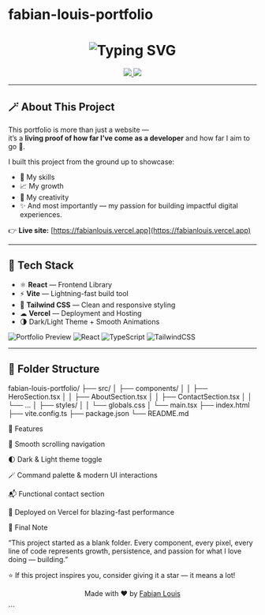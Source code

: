 
  # fabian-louis-portfolio

 <!-- ✨ Animated Typing Intro -->
<h1 align="center">
  <img src="https://readme-typing-svg.herokuapp.com?font=Fira+Code&pause=1000&color=00C2CB&center=true&vCenter=true&width=650&lines=👋+Hey%2C+I'm+Fabian+Louis!;🚀+Welcome+to+My+Portfolio+Repository;💻+Built+with+Passion+and+Code!" alt="Typing SVG" />
</h1>

<p align="center">
  <a href="https://fabianlouis.vercel.app" target="_blank">
    <img src="https://img.shields.io/badge/Live%20Demo-Vercel-black?style=for-the-badge&logo=vercel"/>
  </a>
  <a href="https://github.com/fabian1ouis" target="_blank">
    <img src="https://img.shields.io/badge/GitHub-fabian1ouis-181717?style=for-the-badge&logo=github"/>
  </a>
</p>

---

## 🪄 About This Project

This portfolio is more than just a website —  
it’s a **living proof of how far I’ve come as a developer** and how far I aim to go 🚀.

I built this project from the ground up to showcase:
- 💼 My skills  
- 📈 My growth  
- 🧠 My creativity  
- ✨ And most importantly — my passion for building impactful digital experiences.

👉 **Live site:** [https://fabianlouis.vercel.app](https://fabianlouis.vercel.app)

---

## 🧰 Tech Stack

- ⚛ **React** — Frontend Library  
- ⚡ **Vite** — Lightning-fast build tool  
- 💅 **Tailwind CSS** — Clean and responsive styling  
- ☁ **Vercel** — Deployment and Hosting  
- 🌗 Dark/Light Theme + Smooth Animations
  
![Portfolio Preview](https://img.shields.io/badge/Status-Active-success)
![React](https://img.shields.io/badge/React-18+-blue)
![TypeScript](https://img.shields.io/badge/TypeScript-5+-blue)
![TailwindCSS](https://img.shields.io/badge/TailwindCSS-4.0-06b6d4)

---

## 📂 Folder Structure
fabian-louis-portfolio/
├── src/
│ ├── components/
│ │ ├── HeroSection.tsx
│ │ ├── AboutSection.tsx
│ │ ├── ContactSection.tsx
│ │ └── ...
│ ├── styles/
│ │ └── globals.css
│ └── main.tsx
├── index.html
├── vite.config.ts
├── package.json
└── README.md

🌟 Features

🧭 Smooth scrolling navigation

🌓 Dark & Light theme toggle

🪄 Command palette & modern UI interactions

📬 Functional contact section

🚀 Deployed on Vercel for blazing-fast performance

💭 Final Note

“This project started as a blank folder. Every component, every pixel, every line of code represents growth, persistence, and passion for what I love doing — building.”

⭐ If this project inspires you, consider giving it a star — it means a lot!

<p align="center"> Made with ❤️ by <a href="https://github.com/fabian1ouis">Fabian Louis</a> </p> ```

